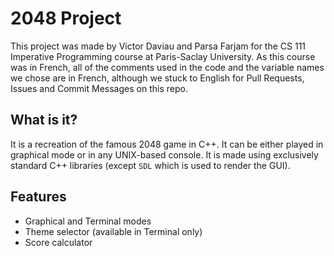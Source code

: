 # 2048 Project
This project was made by Victor Daviau and Parsa Farjam for the CS 111 Imperative Programming course at Paris-Saclay University. As this course was in French, all of the comments used in the code and the variable names we chose are in French, although we stuck to English for Pull Requests, Issues and Commit Messages on this repo. 

## What is it?
It is a recreation of the famous 2048 game in C++. It can be either played in graphical mode or in any UNIX-based console. It is made using exclusively standard C++ libraries (except `SDL` which is used to render the GUI).

## Features
- Graphical and Terminal modes
- Theme selector (available in Terminal only)
- Score calculator

